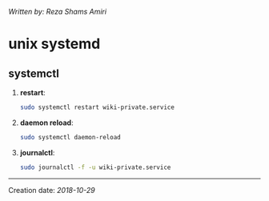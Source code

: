 _Written by: Reza Shams Amiri_
# unix systemd

## systemctl
1. **restart**:
    ``` sh
    sudo systemctl restart wiki-private.service 
    ```
1. **daemon reload**:
    ``` sh
    sudo systemctl daemon-reload
    ```
1. **journalctl**:
    ``` sh
    sudo journalctl -f -u wiki-private.service
    ```



* * *
Creation date: _2018-10-29_
